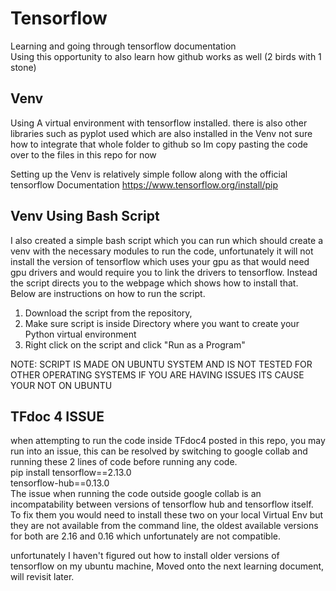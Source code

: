 # Tensorflow
Learning and going through tensorflow documentation   
Using this opportunity to also learn how github works as well (2 birds with 1 stone)  

## Venv
Using A virtual environment with tensorflow installed. there is also other libraries such as pyplot used which are also installed in the Venv not sure how to integrate that whole folder to github so Im copy pasting the code over to the files in this repo for now  
  
Setting up the Venv is relatively simple follow along with the official tensorflow Documentation https://www.tensorflow.org/install/pip   

## Venv Using Bash Script
I also created a simple bash script which you can run which should create a venv with the necessary modules to run the code, unfortunately it will not install the version of tensorflow which uses your gpu as that would need gpu drivers and would require you to link the drivers to tensorflow. Instead the script directs you to the webpage which shows how to install that. Below are instructions on how to run the script.  

1. Download the script from the repository,
2. Make sure script is inside Directory where you want to create your Python virtual environment
3. Right click on the script and click "Run as a Program"

NOTE: SCRIPT IS MADE ON UBUNTU SYSTEM AND IS NOT TESTED FOR OTHER OPERATING SYSTEMS IF YOU ARE HAVING ISSUES ITS CAUSE YOUR NOT ON UBUNTU

## TFdoc 4 ISSUE
when attempting to run the code inside TFdoc4 posted in this repo, you may run into an issue, this can be resolved by switching to google collab and running these 2 lines of code before running any code.  
pip install tensorflow==2.13.0  
tensorflow-hub==0.13.0  
The issue when running the code outside google collab is an incompatability between versions of tensorflow hub and tensorflow itself. To fix them you would need to install these two on your local Virtual Env but they are not available from the command line, the oldest available versions for both are 2.16 and 0.16 which unfortunately are not compatible. 

unfortunately I haven't figured out how to install older versions of tensorflow on my ubuntu machine, Moved onto the next learning document, will revisit later.

